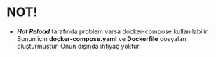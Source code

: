 # NOT!
- _**Hot Reload**_ tarafında problem varsa docker-compose kullanılabilir. Bunun için **docker-compose.yaml** ve **Dockerfile** dosyaları oluşturmuştur. Onun dışında ihtiyaç yoktur.